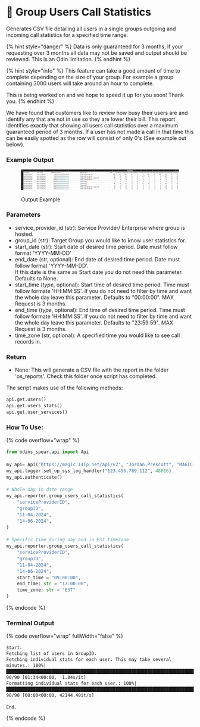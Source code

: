 # 🔢 Group Users Call Statistics

Generates CSV file detailing all users in a single groups outgoing and incoming call statistics for a specified time range.

{% hint style="danger" %}
Data is only guaranteed for 3 months, if your requesting over 3 months all data may not be saved and output should be reviewed. This is an Odin limitation.&#x20;
{% endhint %}

{% hint style="info" %}
This feature can take a good amount of time to complete depending on the size of your group. For example a group containing 3000 users will take around an hour to complete.&#x20;

This is being worked on and we hope to speed it up for you soon! Thank you.
{% endhint %}

We have found that customers like to review how busy their users are and identify any that are not in use so they are lower their bill. This report identifies exactly that showing all users call statistics over a maximum guaranteed period of 3 months. If a user has not made a call in that time this can be easily spotted as the row will consist of only 0's (See example out below).

### Example Output

<figure><img src="../../../.gitbook/assets/image (30).png" alt=""><figcaption><p>Output Example</p></figcaption></figure>

### Parameters&#x20;

* service\_provider\_id (str): Service Provider/ Enterprise where group is hosted.&#x20;
* group\_id (str): Target Group you would like to know user statistics for.&#x20;
* start\_date (str): Start date of desired time period. Date must follow format 'YYYY-MM-DD'&#x20;
* end\_date (str, optional): End date of desired time period. Date must follow format 'YYYY-MM-DD'.\
  If this date is the same as Start date you do not need this parameter. Defaults to None.&#x20;
* start\_time (_type_, optional): Start time of desired time period. Time must follow formate 'HH:MM:SS'. If you do not need to filter by time and want the whole day leave this parameter. Defaults to "00:00:00". MAX Request is 3 months.&#x20;
* end\_time (_type_, optional): End time of desired time period. Time must follow formate 'HH:MM:SS'. If you do not need to filter by time and want the whole day leave this parameter. Defaults to "23:59:59". MAX Request is 3 months.&#x20;
* time\_zone (str, optional): A specified time you would like to see call records in.&#x20;

### Return

* None: This will generate a CSV file with the report in the folder 'os\_reports'. Check this folder once script has completed.

The script makes use of the following methods:

```python
api.get.users()
api.get.users_stats()
api.get.user_services()
```

### How To Use:

{% code overflow="wrap" %}
```python
from odins_spear.api import Api

my_api= Api("https://magic.14ip.net/api/v2", "Jordan.Prescott", "MAGIC-US", rate_limit=False)
my_api.logger.set_up_sys_log_handler("123.456.789.112", 48816)
my_api.authenticate()

# Whole day in date range
my_api.reporter.group_users_call_statistics(
    "serviceProviderID",
    "groupID",
    "11-04-2024",
    "14-06-2024",
)

# Specific time during day and in EST timezone
my_api.reporter.group_users_call_statistics(
    "serviceProviderID",
    "groupID",
    "11-04-2024",
    "14-06-2024",
    start_time = "09:00:00",
    end_time: str = "17:00:00",
    time_zone: str = "EST"
)
```
{% endcode %}

### Terminal Output

{% code overflow="wrap" fullWidth="false" %}
```
Start.
Fetching list of users in GroupID.
Fetching individual stats for each user. This may take several minutes.: 100%|███████████████████████████████████████████████████████████████████████████████████████████████████████████████████████████████████████████████████████████████████████| 90/90 [01:34<00:00,  1.04s/it]
Formatting individual stats for each user.: 100%|█████████████████████████████████████████████████████████████████████████████████████████████████████████████████████████████████████████████████████████████████████████████████████████████████| 90/90 [00:00<00:00, 42144.40it/s]

End.
```
{% endcode %}

